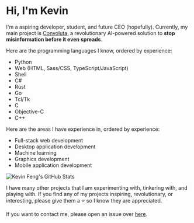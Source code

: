 # Hi, I'm Kevin

I'm a aspiring developer, student, and future CEO (hopefully). Currently, my main project is [Convoluta](https://convoluta.github.io), a revolutionary AI-powered solution to **stop misinformation before it even spreads**.

Here are the programming languages I know, ordered by experience:

  - Python
  - Web (HTML, Sass/CSS, TypeScript/JavaScript)
  - Shell
  - C#
  - Rust
  - Go
  - Tcl/Tk
  - C
  - Objective-C
  - C++

Here are the areas I have experience in, ordered by experience:

  - Full-stack web development
  - Desktop application development
  - Machine learning
  - Graphics development
  - Mobile application development

![Kevin Feng's GitHub Stats](https://github-readme-stats.vercel.app/api?username=HereIsKevin)

I have many other projects that I am experimenting with, tinkering with, and playing with. If you find any of my projects inspiring, revolutionary, or interesting, please give them a ⭐️ so I know they are appreciated.

If you want to contact me, please open an issue over [here](https://github.com/HereIsKevin/HereIsKevin).
